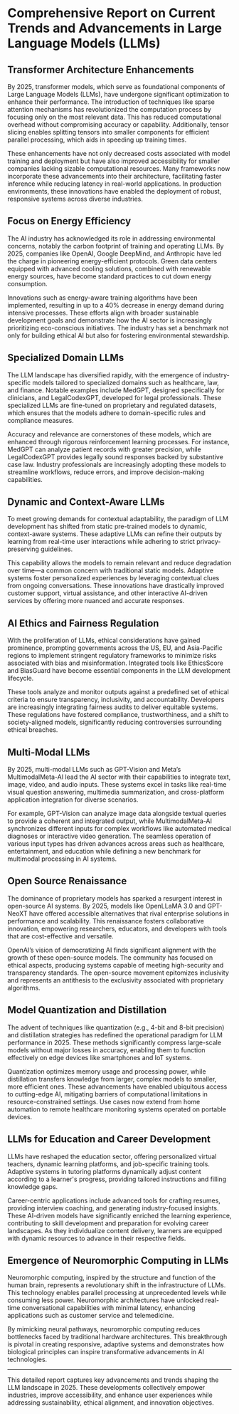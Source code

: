# Comprehensive Report on Current Trends and Advancements in Large Language Models (LLMs)  

## Transformer Architecture Enhancements  
By 2025, transformer models, which serve as foundational components of Large Language Models (LLMs), have undergone significant optimization to enhance their performance. The introduction of techniques like sparse attention mechanisms has revolutionized the computation process by focusing only on the most relevant data. This has reduced computational overhead without compromising accuracy or capability. Additionally, tensor slicing enables splitting tensors into smaller components for efficient parallel processing, which aids in speeding up training times.  

These enhancements have not only decreased costs associated with model training and deployment but have also improved accessibility for smaller companies lacking sizable computational resources. Many frameworks now incorporate these advancements into their architecture, facilitating faster inference while reducing latency in real-world applications. In production environments, these innovations have enabled the deployment of robust, responsive systems across diverse industries.  

## Focus on Energy Efficiency  
The AI industry has acknowledged its role in addressing environmental concerns, notably the carbon footprint of training and operating LLMs. By 2025, companies like OpenAI, Google DeepMind, and Anthropic have led the charge in pioneering energy-efficient protocols. Green data centers equipped with advanced cooling solutions, combined with renewable energy sources, have become standard practices to cut down energy consumption.  

Innovations such as energy-aware training algorithms have been implemented, resulting in up to a 40% decrease in energy demand during intensive processes. These efforts align with broader sustainable development goals and demonstrate how the AI sector is increasingly prioritizing eco-conscious initiatives. The industry has set a benchmark not only for building ethical AI but also for fostering environmental stewardship.  

## Specialized Domain LLMs  
The LLM landscape has diversified rapidly, with the emergence of industry-specific models tailored to specialized domains such as healthcare, law, and finance. Notable examples include MedGPT, designed specifically for clinicians, and LegalCodexGPT, developed for legal professionals. These specialized LLMs are fine-tuned on proprietary and regulated datasets, which ensures that the models adhere to domain-specific rules and compliance measures.  

Accuracy and relevance are cornerstones of these models, which are enhanced through rigorous reinforcement learning processes. For instance, MedGPT can analyze patient records with greater precision, while LegalCodexGPT provides legally sound responses backed by substantive case law. Industry professionals are increasingly adopting these models to streamline workflows, reduce errors, and improve decision-making capabilities.  

## Dynamic and Context-Aware LLMs  
To meet growing demands for contextual adaptability, the paradigm of LLM development has shifted from static pre-trained models to dynamic, context-aware systems. These adaptive LLMs can refine their outputs by learning from real-time user interactions while adhering to strict privacy-preserving guidelines.  

This capability allows the models to remain relevant and reduce degradation over time—a common concern with traditional static models. Adaptive systems foster personalized experiences by leveraging contextual clues from ongoing conversations. These innovations have drastically improved customer support, virtual assistance, and other interactive AI-driven services by offering more nuanced and accurate responses.  

## AI Ethics and Fairness Regulation  
With the proliferation of LLMs, ethical considerations have gained prominence, prompting governments across the US, EU, and Asia-Pacific regions to implement stringent regulatory frameworks to minimize risks associated with bias and misinformation. Integrated tools like EthicsScore and BiasGuard have become essential components in the LLM development lifecycle.  

These tools analyze and monitor outputs against a predefined set of ethical criteria to ensure transparency, inclusivity, and accountability. Developers are increasingly integrating fairness audits to deliver equitable systems. These regulations have fostered compliance, trustworthiness, and a shift to society-aligned models, significantly reducing controversies surrounding ethical breaches.  

## Multi-Modal LLMs  
By 2025, multi-modal LLMs such as GPT-Vision and Meta’s MultimodalMeta-AI lead the AI sector with their capabilities to integrate text, image, video, and audio inputs. These systems excel in tasks like real-time visual question answering, multimedia summarization, and cross-platform application integration for diverse scenarios.  

For example, GPT-Vision can analyze image data alongside textual queries to provide a coherent and integrated output, while MultimodalMeta-AI synchronizes different inputs for complex workflows like automated medical diagnoses or interactive video generation. The seamless operation of various input types has driven advances across areas such as healthcare, entertainment, and education while defining a new benchmark for multimodal processing in AI systems.  

## Open Source Renaissance  
The dominance of proprietary models has sparked a resurgent interest in open-source AI systems. By 2025, models like OpenLLaMA 3.0 and GPT-NeoXT have offered accessible alternatives that rival enterprise solutions in performance and scalability. This renaissance fosters collaborative innovation, empowering researchers, educators, and developers with tools that are cost-effective and versatile.  

OpenAI’s vision of democratizing AI finds significant alignment with the growth of these open-source models. The community has focused on ethical aspects, producing systems capable of meeting high-security and transparency standards. The open-source movement epitomizes inclusivity and represents an antithesis to the exclusivity associated with proprietary algorithms.  

## Model Quantization and Distillation  
The advent of techniques like quantization (e.g., 4-bit and 8-bit precision) and distillation strategies has redefined the operational paradigm for LLM performance in 2025. These methods significantly compress large-scale models without major losses in accuracy, enabling them to function effectively on edge devices like smartphones and IoT systems.  

Quantization optimizes memory usage and processing power, while distillation transfers knowledge from larger, complex models to smaller, more efficient ones. These advancements have enabled ubiquitous access to cutting-edge AI, mitigating barriers of computational limitations in resource-constrained settings. Use cases now extend from home automation to remote healthcare monitoring systems operated on portable devices.  

## LLMs for Education and Career Development  
LLMs have reshaped the education sector, offering personalized virtual teachers, dynamic learning platforms, and job-specific training tools. Adaptive systems in tutoring platforms dynamically adjust content according to a learner's progress, providing tailored instructions and filling knowledge gaps.  

Career-centric applications include advanced tools for crafting resumes, providing interview coaching, and generating industry-focused insights. These AI-driven models have significantly enriched the learning experience, contributing to skill development and preparation for evolving career landscapes. As they individualize content delivery, learners are equipped with dynamic resources to advance in their respective fields.  

## Emergence of Neuromorphic Computing in LLMs  
Neuromorphic computing, inspired by the structure and function of the human brain, represents a revolutionary shift in the infrastructure of LLMs. This technology enables parallel processing at unprecedented levels while consuming less power. Neuromorphic architectures have unlocked real-time conversational capabilities with minimal latency, enhancing applications such as customer service and telemedicine.  

By mimicking neural pathways, neuromorphic computing reduces bottlenecks faced by traditional hardware architectures. This breakthrough is pivotal in creating responsive, adaptive systems and demonstrates how biological principles can inspire transformative advancements in AI technologies.  

---

This detailed report captures key advancements and trends shaping the LLM landscape in 2025. These developments collectively empower industries, improve accessibility, and enhance user experiences while addressing sustainability, ethical alignment, and innovation objectives.